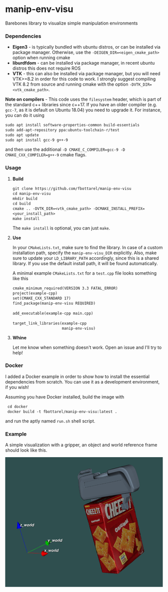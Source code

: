 # manip-env-visu
Barebones library to visualize simple manipulation environments

### Dependencies

- **Eigen3** - is typically bundled with ubuntu distros, or can be installed via package manager. Otherwise, use the `-DEIGEN_DIR=<eigen_cmake_path>` option when running cmake
- **liburdfdom** - can be installed via package manager, in recent ubuntu distros this does not require ROS
- **VTK** - this can also be installed via package manager, but you will need VTK>=8.2 in order for this code to work. I strongly suggest compiling VTK 8.2 from source and running cmake with the option `-DVTK_DIR=<vtk_cmake_path>`.

**Note on compilers** - This code uses the `filesystem` header, which is part of the standard c++ libraries since c++17. If you have an older compiler (e.g. `gcc-7`, as it is default on Ubuntu 18.04) you need to upgrade it. For instance, you can do it using 
```
sudo apt install software-properties-common build-essentials
sudo add-apt-repository ppa:ubuntu-toolchain-r/test
sudo apt update
sudo apt install gcc-9 g++-9
```
and then use the additional `-D CMAKE_C_COMPILER=gcc-9 -D CMAKE_CXX_COMPILER=g++-9` cmake flags. 

### Usage

1. **Build**

    ```
    git clone https://github.com/fbottarel/manip-env-visu
    cd manip-env-visu
    mkdir build
    cd build
    cmake .. -DVTK_DIR=<vtk_cmake_path> -DCMAKE_INSTALL_PREFIX=<your_install_path>
    make install
    ```
    The `make install` is optional, you can just `make`.
1. **Use**

    In your `CMakeLists.txt`, make sure to find the library. In case of a custom installation path, specify the `manip-env-visu_DIR` explicitly. Also, make sure to update your `LD_LIBRARY_PATH` accordingly, since this is a shared library. If you use the default install path, it will be found automatically.

    A minimal example `CMakeLists.txt` for a `test.cpp` file looks something like this

    ```
    cmake_minimum_required(VERSION 3.3 FATAL_ERROR)
    project(example-cpp)
    set(CMAKE_CXX_STANDARD 17)
    find_package(manip-env-visu REQUIRED)

    add_executable(example-cpp main.cpp)

    target_link_libraries(example-cpp
                          manip-env-visu)
    ```
1. **Whine**

    Let me know when something doesn't work. Open an issue and I'll try to help!

### Docker

I added a Docker example in order to show how to install the essential dependencies from scratch. You can use it as a development environment, if you wish!

Assuming you have Docker installed, build the image with
```
 cd docker
 docker build -t fbottarel/manip-env-visu:latest .
```
and run the aptly named `run.sh` shell script.

### Example

A simple visualization with a gripper, an object and world reference frame should look like this.

![example](assets/screenshot.png)
